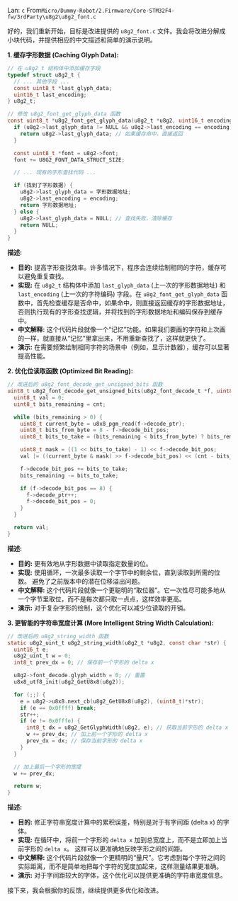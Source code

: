 Lan: `c` From`Micro/Dummy-Robot/2.Firmware/Core-STM32F4-fw/3rdParty\u8g2\u8g2_font.c`

好的，我们重新开始，目标是改进提供的 `u8g2_font.c` 文件。我会将改进分解成小块代码，并提供相应的中文描述和简单的演示说明。

**1. 缓存字形数据 (Caching Glyph Data):**

```c
// 在 u8g2_t 结构体中添加缓存字段
typedef struct u8g2_t {
  // ... 其他字段 ...
  const uint8_t *last_glyph_data;
  uint16_t last_encoding;
} u8g2_t;

// 修改 u8g2_font_get_glyph_data 函数
const uint8_t *u8g2_font_get_glyph_data(u8g2_t *u8g2, uint16_t encoding) {
  if (u8g2->last_glyph_data != NULL && u8g2->last_encoding == encoding) {
    return u8g2->last_glyph_data; // 如果缓存命中，直接返回
  }

  const uint8_t *font = u8g2->font;
  font += U8G2_FONT_DATA_STRUCT_SIZE;

  // ... 现有的字形查找代码 ...

  if (找到了字形数据) {
    u8g2->last_glyph_data = 字形数据地址;
    u8g2->last_encoding = encoding;
    return 字形数据地址;
  } else {
    u8g2->last_glyph_data = NULL; // 查找失败，清除缓存
    return NULL;
  }
}
```

**描述:**

*   **目的:** 提高字形查找效率。许多情况下，程序会连续绘制相同的字符，缓存可以避免重复查找。
*   **实现:** 在 `u8g2_t` 结构体中添加 `last_glyph_data` (上一次的字形数据地址) 和 `last_encoding` (上一次的字符编码) 字段。在 `u8g2_font_get_glyph_data` 函数中，首先检查缓存是否命中，如果命中，则直接返回缓存的字形数据地址，否则执行现有的字形查找逻辑，并将找到的字形数据地址和编码保存到缓存中。
*   **中文解释:**  这个代码片段就像一个“记忆”功能。如果我们要画的字符和上次画的一样，就直接从“记忆”里拿出来，不用重新查找了，这样就更快了。
*   **演示:** 在需要频繁绘制相同字符的场景中（例如，显示计数器），缓存可以显著提高性能。

**2. 优化位读取函数 (Optimized Bit Reading):**

```c
// 改进后的 u8g2_font_decode_get_unsigned_bits 函数
uint8_t u8g2_font_decode_get_unsigned_bits(u8g2_font_decode_t *f, uint8_t cnt) {
  uint8_t val = 0;
  uint8_t bits_remaining = cnt;

  while (bits_remaining > 0) {
    uint8_t current_byte = u8x8_pgm_read(f->decode_ptr);
    uint8_t bits_from_byte = 8 - f->decode_bit_pos;
    uint8_t bits_to_take = (bits_remaining < bits_from_byte) ? bits_remaining : bits_from_byte;

    uint8_t mask = ((1 << bits_to_take) - 1) << f->decode_bit_pos;
    val |= ((current_byte & mask) >> f->decode_bit_pos) << (cnt - bits_remaining);

    f->decode_bit_pos += bits_to_take;
    bits_remaining -= bits_to_take;

    if (f->decode_bit_pos == 8) {
      f->decode_ptr++;
      f->decode_bit_pos = 0;
    }
  }

  return val;
}
```

**描述:**

*   **目的:**  更有效地从字形数据中读取指定数量的位。
*   **实现:** 使用循环，一次最多读取一个字节中的剩余位，直到读取到所需的位数。  避免了之前版本中的潜在位移溢出问题。
*   **中文解释:**  这个代码片段就像一个更聪明的“取位器”。它一次性尽可能多地从一个字节里取位，而不是每次都只取一点点，这样效率更高。
*   **演示:**  对于复杂字形的绘制，这个优化可以减少位读取的开销。

**3. 更智能的字符串宽度计算 (More Intelligent String Width Calculation):**

```c
// 改进后的 u8g2_string_width 函数
static u8g2_uint_t u8g2_string_width(u8g2_t *u8g2, const char *str) {
  uint16_t e;
  u8g2_uint_t w = 0;
  int8_t prev_dx = 0; // 保存前一个字形的 delta x

  u8g2->font_decode.glyph_width = 0; // 重置
  u8x8_utf8_init(u8g2_GetU8x8(u8g2));

  for (;;) {
    e = u8g2->u8x8.next_cb(u8g2_GetU8x8(u8g2), (uint8_t)*str);
    if (e == 0x0ffff) break;
    str++;
    if (e != 0x0fffe) {
      int8_t dx = u8g2_GetGlyphWidth(u8g2, e); // 获取当前字形的 delta x
      w += prev_dx; // 加上前一个字形的 delta x
      prev_dx = dx; // 保存当前字形的 delta x
    }
  }

  // 加上最后一个字形的宽度
  w += prev_dx;

  return w;
}
```

**描述:**

*   **目的:**  修正字符串宽度计算中的累积误差，特别是对于有字间距 (delta x) 的字体。
*   **实现:**  在循环中，将前一个字形的 `delta x` 加到总宽度上，而不是立即加上当前字形的 `delta x`。  这样可以更准确地反映字形之间的间距。
*   **中文解释:**  这个代码片段就像一个更精明的“量尺”。它考虑到每个字符之间的实际距离，而不是简单地把每个字符的宽度加起来，这样测量结果更准确。
*   **演示:**  对于字间距较大的字体，这个优化可以提供更准确的字符串宽度信息。

接下来，我会根据你的反馈，继续提供更多优化和改进。
